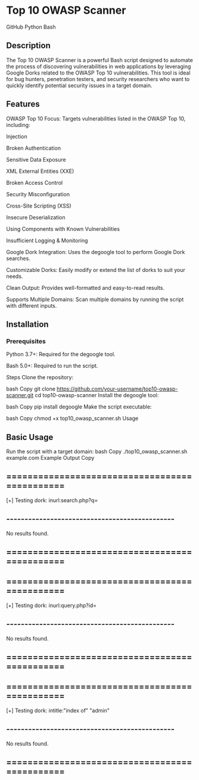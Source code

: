 # Top 10 OWASP Scanner
GitHub Python Bash

## Description 
The Top 10 OWASP Scanner is a powerful Bash script designed to automate the process of discovering vulnerabilities in web applications by leveraging Google Dorks related to the OWASP Top 10 vulnerabilities. This tool is ideal for bug hunters, penetration testers, and security researchers who want to quickly identify potential security issues in a target domain.

## Features
OWASP Top 10 Focus: Targets vulnerabilities listed in the OWASP Top 10, including:

Injection

Broken Authentication

Sensitive Data Exposure

XML External Entities (XXE)

Broken Access Control

Security Misconfiguration

Cross-Site Scripting (XSS)

Insecure Deserialization

Using Components with Known Vulnerabilities

Insufficient Logging & Monitoring

Google Dork Integration: Uses the degoogle tool to perform Google Dork searches.

Customizable Dorks: Easily modify or extend the list of dorks to suit your needs.

Clean Output: Provides well-formatted and easy-to-read results.

Supports Multiple Domains: Scan multiple domains by running the script with different inputs.
## Installation
### Prerequisites
Python 3.7+: Required for the degoogle tool.

Bash 5.0+: Required to run the script.

Steps
Clone the repository:

bash
Copy
git clone https://github.com/your-username/top10-owasp-scanner.git
cd top10-owasp-scanner
Install the degoogle tool:

bash
Copy
pip install degoogle
Make the script executable:

bash
Copy
chmod +x top10_owasp_scanner.sh
Usage
## Basic Usage
Run the script with a target domain:
bash
Copy
./top10_owasp_scanner.sh example.com
Example Output
Copy
## ==============================================

[+] Testing dork: inurl:search.php?q=
## ----------------------------------------------
No results found.
## ==============================================

## ==============================================
[+] Testing dork: inurl:query.php?id=
## ----------------------------------------------
No results found.
## ==============================================

## ==============================================
[+] Testing dork: intitle:"index of" "admin"
## ----------------------------------------------
No results found.
## ==============================================

